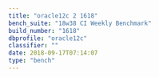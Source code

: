 ```yaml
---
title: "oracle12c 2 1618"
bench_suite: "18w38 CI Weekly Benchmark"
build_number: "1618"
dbprofile: "oracle12c"
classifier: ""
date: 2018-09-17T07:14:07
type: "bench"
---
```

